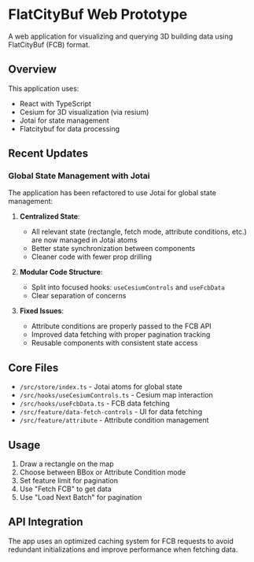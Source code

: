 # FlatCityBuf Web Prototype

A web application for visualizing and querying 3D building data using FlatCityBuf (FCB) format.

## Overview

This application uses:

- React with TypeScript
- Cesium for 3D visualization (via resium)
- Jotai for state management
- Flatcitybuf for data processing

## Recent Updates

### Global State Management with Jotai

The application has been refactored to use Jotai for global state management:

1. **Centralized State**:
   - All relevant state (rectangle, fetch mode, attribute conditions, etc.) are now managed in Jotai atoms
   - Better state synchronization between components
   - Cleaner code with fewer prop drilling

2. **Modular Code Structure**:
   - Split into focused hooks: `useCesiumControls` and `useFcbData`
   - Clear separation of concerns

3. **Fixed Issues**:
   - Attribute conditions are properly passed to the FCB API
   - Improved data fetching with proper pagination tracking
   - Reusable components with consistent state access

## Core Files

- `/src/store/index.ts` - Jotai atoms for global state
- `/src/hooks/useCesiumControls.ts` - Cesium map interaction
- `/src/hooks/useFcbData.ts` - FCB data fetching
- `/src/feature/data-fetch-controls` - UI for data fetching
- `/src/feature/attribute` - Attribute condition management

## Usage

1. Draw a rectangle on the map
2. Choose between BBox or Attribute Condition mode
3. Set feature limit for pagination
4. Use "Fetch FCB" to get data
5. Use "Load Next Batch" for pagination

## API Integration

The app uses an optimized caching system for FCB requests to avoid redundant initializations and improve performance when fetching data.
